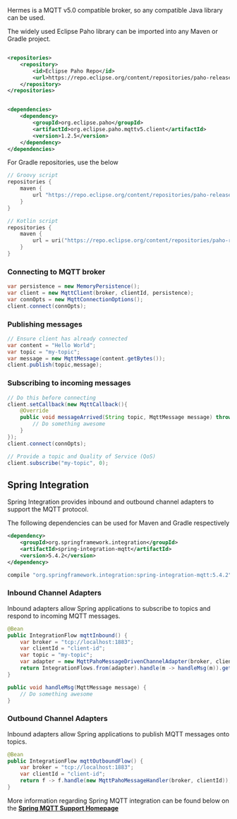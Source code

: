 Hermes is a MQTT v5.0 compatible broker, so any compatible Java library can be used.

The widely used Eclipse Paho library can be imported into any Maven or Gradle project.

```xml

<repositories>
    <repository>
        <id>Eclipse Paho Repo</id>
        <url>https://repo.eclipse.org/content/repositories/paho-releases/</url>
    </repository>
</repositories>
```

```xml

<dependencies>
    <dependency>
        <groupId>org.eclipse.paho</groupId>
        <artifactId>org.eclipse.paho.mqttv5.client</artifactId>
        <version>1.2.5</version>
    </dependency>
</dependencies>
```

For Gradle repositories, use the below

```groovy
// Groovy script
repositories {
    maven {
        url "https://repo.eclipse.org/content/repositories/paho-releases/"
    }
}
```

```kotlin
// Kotlin script
repositories {
    maven {
        url = uri("https://repo.eclipse.org/content/repositories/paho-releases/")
    }
}
```

### Connecting to MQTT broker

```java
var persistence = new MemoryPersistence();
var client = new MqttClient(broker, clientId, persistence);
var connOpts = new MqttConnectionOptions();
client.connect(connOpts);
```

### Publishing messages

```java
// Ensure client has already connected
var content = "Hello World";
var topic = "my-topic";
var message = new MqttMessage(content.getBytes());
client.publish(topic,message);
```

### Subscribing to incoming messages

```java
// Do this before connecting
client.setCallback(new MqttCallback(){
    @Override
    public void messageArrived(String topic, MqttMessage message) throws Exception{
        // Do something awesome
    }
});
client.connect(connOpts);

// Provide a topic and Quality of Service (QoS)
client.subscribe("my-topic", 0);
```

## Spring Integration

Spring Integration provides inbound and outbound channel adapters to support the MQTT protocol.

The following dependencies can be used for Maven and Gradle respectively

```xml
<dependency>
    <groupId>org.springframework.integration</groupId>
    <artifactId>spring-integration-mqtt</artifactId>
    <version>5.4.2</version>
</dependency>
```

```groovy
compile "org.springframework.integration:spring-integration-mqtt:5.4.2"
```

### Inbound Channel Adapters
Inbound adapters allow Spring applications to subscribe to topics and respond to incoming MQTT messages.
```java
@Bean
public IntegrationFlow mqttInbound() {
    var broker = "tcp://localhost:1883";
    var clientId = "client-id";
    var topic = "my-topic";
    var adapter = new MqttPahoMessageDrivenChannelAdapter(broker, clientId, topic); 
    return IntegrationFlows.from(adapter).handle(m -> handleMsg(m)).get();
}

public void handleMsg(MqttMessage message) {
    // Do something awesome
}
```
### Outbound Channel Adapters
Inbound adapters allow Spring applications to publish MQTT messages onto topics.
```java
@Bean
public IntegrationFlow mqttOutboundFlow() {
    var broker = "tcp://localhost:1883";
    var clientId = "client-id";
    return f -> f.handle(new MqttPahoMessageHandler(broker, clientId));
}
```

More information regarding Spring MQTT integration can be found below 
on the [**Spring MQTT Support Homepage**](https://docs.spring.io/spring-integration/reference/html/mqtt.html#mqtt)



